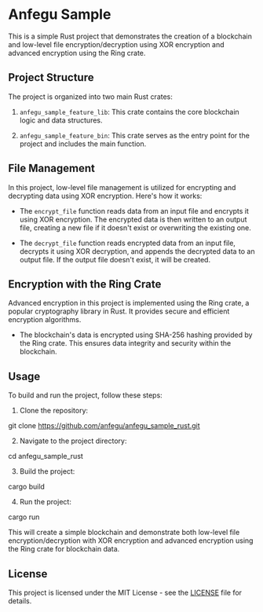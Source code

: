 # Anfegu Sample 

This is a simple Rust project that demonstrates the creation of a blockchain and low-level file encryption/decryption using XOR encryption and advanced encryption using the Ring crate.

## Project Structure

The project is organized into two main Rust crates:

1. `anfegu_sample_feature_lib`: This crate contains the core blockchain logic and data structures.

2. `anfegu_sample_feature_bin`: This crate serves as the entry point for the project and includes the main function.

## File Management

In this project, low-level file management is utilized for encrypting and decrypting data using XOR encryption. Here's how it works:

- The `encrypt_file` function reads data from an input file and encrypts it using XOR encryption. The encrypted data is then written to an output file, creating a new file if it doesn't exist or overwriting the existing one.

- The `decrypt_file` function reads encrypted data from an input file, decrypts it using XOR decryption, and appends the decrypted data to an output file. If the output file doesn't exist, it will be created.

## Encryption with the Ring Crate

Advanced encryption in this project is implemented using the Ring crate, a popular cryptography library in Rust. It provides secure and efficient encryption algorithms.

- The blockchain's data is encrypted using SHA-256 hashing provided by the Ring crate. This ensures data integrity and security within the blockchain.

## Usage

To build and run the project, follow these steps:

1. Clone the repository:

git clone https://github.com/anfegu/anfegu_sample_rust.git

2. Navigate to the project directory:

cd anfegu_sample_rust

3. Build the project:

cargo build

4. Run the project:

cargo run


This will create a simple blockchain and demonstrate both low-level file encryption/decryption with XOR encryption and advanced encryption using the Ring crate for blockchain data.

## License

This project is licensed under the MIT License - see the [LICENSE](https://opensource.org/license/mit/) file for details.
